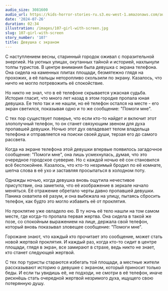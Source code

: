 ```yaml
---
audio_size: 3081600
audio_url: https://kids-horror-stories-ru.s3.eu-west-1.amazonaws.com/audio/107-girl-with-screen.mp3
date: '2024-07-26'
duration: 02:34
illustration: /images/107-girl-with-screen.jpg
slug: 107-girl-with-screen
story_number: '107'
title: Девушка с экраном
---
```


С наступлением весны, старинный городок оживал с поразительной энергией. На уютных улицах, окутанных тайной и историей, нахлынули толпы туристов. В центре внимания была девушка с экрана телефона. Она сидела на каменных плитах площади, безмятежно глядя на прохожих, а её пальцы неторопливо скользили по экрану. Казалось, что ничто не могло потревожить её спокойствие.

Но никто не знал, что в её телефоне скрывается ужасная судьба. История гласит, что много лет назад в этом городке пропала юная девушка. Ее тело так и не нашли, но её телефон остался на месте - его экран светился, показывая одно и то же сообщение: "Помоги мне".

С тех пор существует поверье, что если кто-то найдет и включит этот злополучный телефон, то он станет связующим звеном для духа пропавшей девушки. Ночью этот дух овладевает телом владельца телефона и отправляется на поиски своей души, терзая его до самого рассвета.

Когда на экране телефона этой девушки впервые появилось загадочное сообщение: "Помоги мне", она лишь усмехнулась, думая, что это очередное городское суеверие. Но с каждой ночью её сон становился всё беспокойнее. Казалось, что кто-то незримый бродил по её комнате, шепча слова в её ухо и заставляя просыпаться в холодном поту.

Однажды ночью, когда девушка вновь ощутила нечестивое присутствие, она заметила, что её изображение в зеркале начало меняться. Её отражение обретало черты давно пропавшей девушки. Паника охватила её разум, и она выбежала на улицу, пытаясь сбросить телефон, как будто это могло избавить её от проклятия.

Но проклятие уже овладело ею. В ту ночь её тело нашли на том самом месте, где когда-то пропала первая жертва. Она сидела в такой же позе, со спокойным выражением на лице, держала свой телефон, который вновь показывал зловещее сообщение: "Помоги мне".

Горожане знают, что каждый кто прочитает это сообщение, может стать новой жертвой проклятия. И каждый раз, когда кто-то сидит в центре площади, глядя в экран, все замирают в страхе, ведь никто не знает, кто станет следующей жертвой.

С тех пор туристы стараются избегать той площади, а местные жители рассказывают историю о девушке с экраном, который приносит только беды. И если ты увидишь её, не подходи, не смотри в её телефон, иначе рискнёшь стать очередной жертвой незримого духа, ищущего свою потерянную душу.